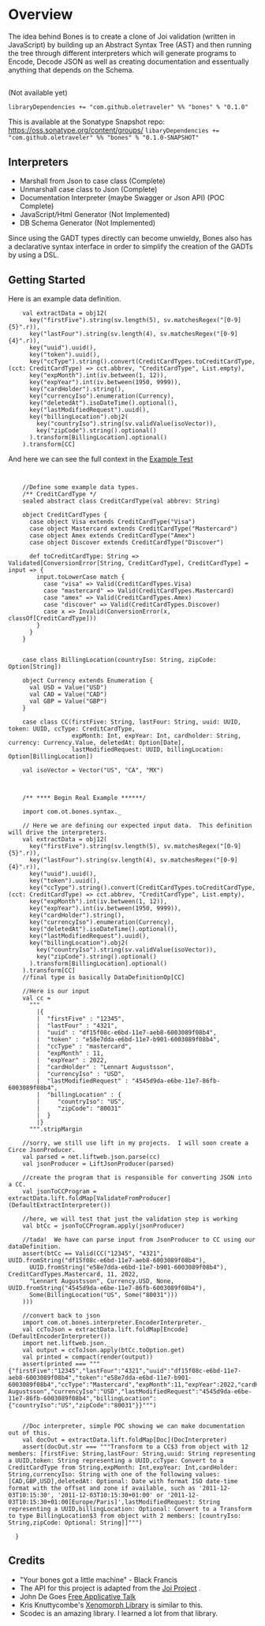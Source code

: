 # Overview

The idea behind Bones is to create a clone of Joi validation (written in JavaScript) by building up an 
Abstract Syntax Tree (AST) and then running the tree through different interpreters which will
generate programs to Encode, Decode JSON as well as creating documentation and essentually anything 
that depends on the Schema.

##

(Not available yet)

```libraryDependencies += "com.github.oletraveler" %% "bones" % "0.1.0"```

This is available at the Sonatype Snapshot repo: https://oss.sonatype.org/content/groups/
```libaryDependencies += "com.github.oletraveler" %% "bones" % "0.1.0-SNAPSHOT"```

## Interpreters

* Marshall from Json to case class (Complete)
* Unmarshall case class to Json (Complete)
* Documentation Interpreter (maybe Swagger or Json API) (POC Complete)
* JavaScript/Html Generator (Not Implemented)
* DB Schema Generator (Not Implemented)

Since using the GADT types directly can become unwieldy, Bones also has a declarative syntax interface in order to 
simplify the creation of the GADTs by using a DSL.

## Getting Started

Here is an example data definition.

```$scala
    val extractData = obj12(
      key("firstFive").string(sv.length(5), sv.matchesRegex("[0-9]{5}".r)),
      key("lastFour").string(sv.length(4), sv.matchesRegex("[0-9]{4}".r)),
      key("uuid").uuid(),
      key("token").uuid(),
      key("ccType").string().convert(CreditCardTypes.toCreditCardType, (cct: CreditCardType) => cct.abbrev, "CreditCardType", List.empty),
      key("expMonth").int(iv.between(1, 12)),
      key("expYear").int(iv.between(1950, 9999)),
      key("cardHolder").string(),
      key("currencyIso").enumeration(Currency),
      key("deletedAt").isoDateTime().optional(),
      key("lastModifiedRequest").uuid(),
      key("billingLocation").obj2(
        key("countryIso").string(sv.validValue(isoVector)),
        key("zipCode").string().optional()
      ).transform[BillingLocation].optional()
    ).transform[CC]
``` 

And here we can see the full context in the [Example Test](src/test/scala/com/ot/bones/ValidationTest.scala)

```$scala


    //Define some example data types.
    /** CreditCardType */
    sealed abstract class CreditCardType(val abbrev: String)

    object CreditCardTypes {
      case object Visa extends CreditCardType("Visa")
      case object Mastercard extends CreditCardType("Mastercard")
      case object Amex extends CreditCardType("Amex")
      case object Discover extends CreditCardType("Discover")

      def toCreditCardType: String => Validated[ConversionError[String, CreditCardType], CreditCardType] = input => {
        input.toLowerCase match {
          case "visa" => Valid(CreditCardTypes.Visa)
          case "mastercard" => Valid(CreditCardTypes.Mastercard)
          case "amex" => Valid(CreditCardTypes.Amex)
          case "discover" => Valid(CreditCardTypes.Discover)
          case x => Invalid(ConversionError(x, classOf[CreditCardType]))
        }
      }
    }


    case class BillingLocation(countryIso: String, zipCode: Option[String])

    object Currency extends Enumeration {
      val USD = Value("USD")
      val CAD = Value("CAD")
      val GBP = Value("GBP")
    }

    case class CC(firstFive: String, lastFour: String, uuid: UUID, token: UUID, ccType: CreditCardType,
                  expMonth: Int, expYear: Int, cardholder: String, currency: Currency.Value, deletedAt: Option[Date],
                  lastModifiedRequest: UUID, billingLocation: Option[BillingLocation])

    val isoVector = Vector("US", "CA", "MX")



    /** **** Begin Real Example ******/

    import com.ot.bones.syntax._

    // Here we are defining our expected input data.  This definition will drive the interpreters.
    val extractData = obj12(
      key("firstFive").string(sv.length(5), sv.matchesRegex("[0-9]{5}".r)),
      key("lastFour").string(sv.length(4), sv.matchesRegex("[0-9]{4}".r)),
      key("uuid").uuid(),
      key("token").uuid(),
      key("ccType").string().convert(CreditCardTypes.toCreditCardType, (cct: CreditCardType) => cct.abbrev, "CreditCardType", List.empty),
      key("expMonth").int(iv.between(1, 12)),
      key("expYear").int(iv.between(1950, 9999)),
      key("cardHolder").string(),
      key("currencyIso").enumeration(Currency),
      key("deletedAt").isoDateTime().optional(),
      key("lastModifiedRequest").uuid(),
      key("billingLocation").obj2(
        key("countryIso").string(sv.validValue(isoVector)),
        key("zipCode").string().optional()
      ).transform[BillingLocation].optional()
    ).transform[CC]
    //final type is basically DataDefinitionOp[CC]

    //Here is our input
    val cc =
      """
        |{
        |  "firstFive" : "12345",
        |  "lastFour" : "4321",
        |  "uuid" : "df15f08c-e6bd-11e7-aeb8-6003089f08b4",
        |  "token" : "e58e7dda-e6bd-11e7-b901-6003089f08b4",
        |  "ccType" : "mastercard",
        |  "expMonth" : 11,
        |  "expYear" : 2022,
        |  "cardHolder" : "Lennart Augustsson",
        |  "currencyIso" : "USD",
        |  "lastModifiedRequest" : "4545d9da-e6be-11e7-86fb-6003089f08b4",
        |  "billingLocation" : {
        |     "countryIso": "US",
        |     "zipCode": "80031"
        |  }
        |}
      """.stripMargin

    //sorry, we still use lift in my projects.  I will soon create a Circe JsonProducer.
    val parsed = net.liftweb.json.parse(cc)
    val jsonProducer = LiftJsonProducer(parsed)

    //create the program that is responsible for converting JSON into a CC.
    val jsonToCCProgram = extractData.lift.foldMap[ValidateFromProducer](DefaultExtractInterpreter())

    //here, we will test that just the validation step is working
    val btCc = jsonToCCProgram.apply(jsonProducer)

    //tada!  We have can parse input from JsonProducer to CC using our dataDefinition.
    assert(btCc == Valid(CC("12345", "4321", UUID.fromString("df15f08c-e6bd-11e7-aeb8-6003089f08b4"),
      UUID.fromString("e58e7dda-e6bd-11e7-b901-6003089f08b4"), CreditCardTypes.Mastercard, 11, 2022,
      "Lennart Augustsson", Currency.USD, None, UUID.fromString("4545d9da-e6be-11e7-86fb-6003089f08b4"),
      Some(BillingLocation("US", Some("80031")))
    )))

    //convert back to json
    import com.ot.bones.interpreter.EncoderInterpreter._
    val ccToJson = extractData.lift.foldMap[Encode](DefaultEncoderInterpreter())
    import net.liftweb.json._
    val output = ccToJson.apply(btCc.toOption.get)
    val printed = compact(render(output))
    assert(printed === """{"firstFive":"12345","lastFour":"4321","uuid":"df15f08c-e6bd-11e7-aeb8-6003089f08b4","token":"e58e7dda-e6bd-11e7-b901-6003089f08b4","ccType":"Mastercard","expMonth":11,"expYear":2022,"cardHolder":"Lennart Augustsson","currencyIso":"USD","lastModifiedRequest":"4545d9da-e6be-11e7-86fb-6003089f08b4","billingLocation":{"countryIso":"US","zipCode":"80031"}}""")


    //Doc interpreter, simple POC showing we can make documentation out of this.
    val docOut = extractData.lift.foldMap[Doc](DocInterpreter)
    assert(docOut.str === """Transform to a CC$3 from object with 12 members: [firstFive: String,lastFour: String,uuid: String representing a UUID,token: String representing a UUID,ccType: Convert to a CreditCardType from String,expMonth: Int,expYear: Int,cardHolder: String,currencyIso: String with one of the following values: [CAD,GBP,USD],deletedAt: Optional: Date with format ISO date-time format with the offset and zone if available, such as '2011-12-03T10:15:30', '2011-12-03T10:15:30+01:00' or '2011-12-03T10:15:30+01:00[Europe/Paris]',lastModifiedRequest: String representing a UUID,billingLocation: Optional: Convert to a Transform to type BillingLocation$3 from object with 2 members: [countryIso: String,zipCode: Optional: String]]""")

  }
```



## Credits

* "Your bones got a little machine" - Black Francis
* The API for this project is adapted from the [Joi Project](https://github.com/hapijs/joi) .
* John De Goes [Free Applicative Talk](https://www.youtube.com/watch?v=H28QqxO7Ihc)
* Kris Knuttycombe's [Xenomorph Library](https://github.com/nuttycom/xenomorph) is similar to this.
* Scodec is an amazing library.  I learned a lot from that library.

